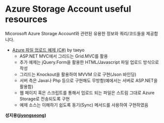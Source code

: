 # Azure Storage Account useful resources

Micorosoft Azure Storage Account와 관련된 유용한 정보와 쿼리/코드들을 제공합니다.

* [Azure 파일 업로드 예제 (C#)](https://github.com/jiyongseong/AzurePaaSHol/tree/master/azure_storage_account/AzureFileUploadWeb) by taeyo
    * ASP.NET MVC에서 그리드는 Grid.MVC를 활용
    * 추가 예제는 jQuery.Form을 활용한 HTML/Javascript 파일 업로드 방식으로 작성
    * 그리드는 Knockout을 활용하여 MVVM 으로 구현(Json 바인딩)
    * 서버 측은 Java나 Php 등으로 구현해도 무방함(예에서는 서버로 ASP.NET을 활용함)
    * 웹 페이지 혹은 스크립트를 통해서 업로드 되는 파일은 스트림 그대로 Azure Storage로 전송되도록 구현
    * 예제 소스는 이해하기 쉽도록 동기(Sync) 메서드를 사용하여 구현하였음

**성지용([jiyongseong](https://github.com/jiyongseong))**
